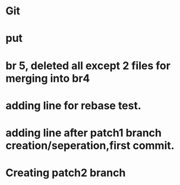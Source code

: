 # Git
# put
# br 5, deleted all except 2 files for merging into br4
# adding line for rebase test.
# adding line after patch1 branch creation/seperation,first commit.
# Creating patch2 branch
